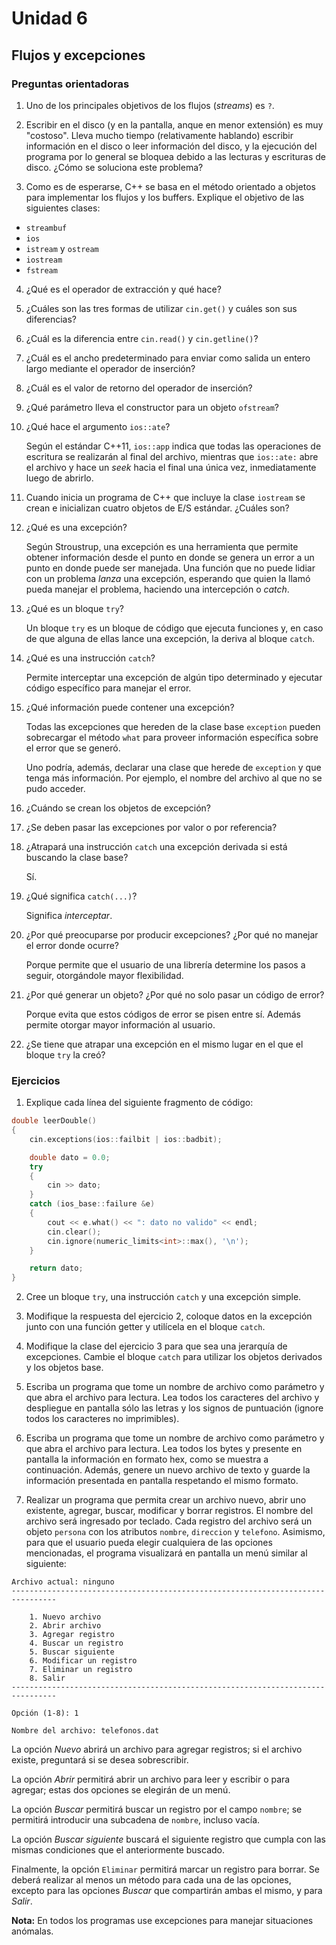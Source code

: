 # Unidad 6

## Flujos y excepciones

### Preguntas orientadoras

1. Uno de los principales objetivos de los flujos (_streams_) es `?`.

2. Escribir en el disco (y en la pantalla, anque en menor extensión) es muy "costoso". Lleva mucho tiempo (relativamente hablando) escribir información en el disco o leer información del disco, y la ejecución del programa por lo general se bloquea debido a las lecturas y escrituras de disco. ¿Cómo se soluciona este problema?

3. Como es de esperarse, C++ se basa en el método orientado a objetos para implementar los flujos y los buffers. Explique el objetivo de las siguientes clases:

- `streambuf`
- `ios`
- `istream` y `ostream`
- `iostream`
- `fstream`

4. ¿Qué es el operador de extracción y qué hace?

5. ¿Cuáles son las tres formas de utilizar `cin.get()` y cuáles son sus diferencias?

6. ¿Cuál es la diferencia entre `cin.read()` y `cin.getline()`?

7. ¿Cuál es el ancho predeterminado para enviar como salida un entero largo mediante el operador de inserción?

8. ¿Cuál es el valor de retorno del operador de inserción?

9. ¿Qué parámetro lleva el constructor para un objeto `ofstream`?

10. ¿Qué hace el argumento `ios::ate`?

    Según el estándar C++11, `ios::app` indica que todas las operaciones
    de escritura se realizarán al final del archivo, mientras que 
    `ios::ate:` abre el archivo y hace un _seek_ hacia el final una única
    vez, inmediatamente luego de abrirlo.

11. Cuando inicia un programa de C++ que incluye la clase `iostream` se crean e inicializan cuatro objetos de E/S estándar. ¿Cuáles son?

12. ¿Qué es una excepción?

    Según Stroustrup, una excepción es una herramienta que permite obtener
    información desde el punto en donde se genera un error a un punto en 
    donde puede ser manejada. Una función que no puede lidiar con un problema
    _lanza_ una excepción, esperando que quien la llamó pueda manejar el
    problema, haciendo una intercepción o _catch_.

13. ¿Qué es un bloque `try`?

    Un bloque `try` es un bloque de código que ejecuta funciones y, 
    en caso de que alguna de ellas lance una excepción, la deriva al bloque
    `catch`.

14. ¿Qué es una instrucción `catch`?

    Permite interceptar una excepción de algún tipo determinado y ejecutar
    código específico para manejar el error.

15. ¿Qué información puede contener una excepción?

    Todas las excepciones que hereden de la clase base `exception` pueden
    sobrecargar el método `what` para proveer información específica
    sobre el error que se generó.

    Uno podría, además, declarar una clase que herede de `exception`
    y que tenga más información. Por ejemplo, el nombre del archivo al que
    no se pudo acceder.

16. ¿Cuándo se crean los objetos de excepción?

17. ¿Se deben pasar las excepciones por valor o por referencia?

18. ¿Atrapará una instrucción `catch` una excepción derivada si está buscando
la clase base?

    Sí.

19. ¿Qué significa `catch(...)`?

    Significa _interceptar_.

20. ¿Por qué preocuparse por producir excepciones? ¿Por qué no manejar el error
donde ocurre?

    Porque permite que el usuario de una librería determine los pasos a seguir,
    otorgándole mayor flexibilidad.

21. ¿Por qué generar un objeto? ¿Por qué no solo pasar un código de error?

    Porque evita que estos códigos de error se pisen entre sí. Además permite
    otorgar mayor información al usuario.

22. ¿Se tiene que atrapar una excepción en el mismo lugar en el que el bloque `try` la creó?

### Ejercicios

1. Explique cada línea del siguiente fragmento de código:

```cpp
double leerDouble()
{
    cin.exceptions(ios::failbit | ios::badbit);

    double dato = 0.0;
    try
    {
        cin >> dato;
    }
    catch (ios_base::failure &e)
    {
        cout << e.what() << ": dato no valido" << endl;
        cin.clear();
        cin.ignore(numeric_limits<int>::max(), '\n');
    }

    return dato;
}
```

2. Cree un bloque `try`, una instrucción `catch` y una excepción simple.

3. Modifique la respuesta del ejercicio 2, coloque datos en la excepción junto con una función getter y utilícela en el bloque `catch`.

4. Modifique la clase del ejercicio 3 para que sea una jerarquía de excepciones. Cambie el bloque `catch` para utilizar los objetos derivados y los objetos base.

5. Escriba un programa que tome un nombre de archivo como parámetro y que abra el archivo para lectura. Lea todos los caracteres del archivo y despliegue en pantalla sólo las letras y los signos de puntuación (ignore todos los caracteres no imprimibles).

6. Escriba un programa que tome un nombre de archivo como parámetro y que abra el archivo para lectura. Lea todos los bytes y presente en pantalla la información en formato hex, como se muestra a continuación. Además, genere un nuevo archivo de texto y guarde la información presentada en pantalla respetando el mismo formato.

7. Realizar un programa que permita crear un archivo nuevo, abrir uno existente, agregar, buscar, modificar y borrar registros. El nombre del archivo será ingresado por teclado. Cada registro del archivo será un objeto `persona` con los atributos `nombre`, `direccion` y `telefono`. Asimismo, para que el usuario pueda elegir cualquiera de las opciones mencionadas, el programa visualizará en pantalla un menú similar al siguiente:

```
Archivo actual: ninguno
--------------------------------------------------------------------------------

    1. Nuevo archivo
    2. Abrir archivo
    3. Agregar registro
    4. Buscar un registro
    5. Buscar siguiente
    6. Modificar un registro
    7. Eliminar un registro
    8. Salir
--------------------------------------------------------------------------------

Opción (1-8): 1

Nombre del archivo: telefonos.dat
```

La opción _Nuevo_ abrirá un archivo para agregar registros; si el archivo existe, preguntará si se desea sobrescribir.

La opción _Abrir_ permitirá abrir un archivo para leer y escribir o para agregar; estas dos opciones se elegirán de un menú.

La opción _Buscar_ permitirá buscar un registro por el campo `nombre`; se permitirá introducir una subcadena de `nombre`, incluso vacía.

La opción _Buscar siguiente_ buscará el siguiente registro que cumpla con las mismas condiciones que el anteriormente buscado.

Finalmente, la opción `Eliminar` permitirá marcar un registro para borrar. Se deberá realizar al menos un método para cada una de las opciones, excepto para las opciones _Buscar_ que compartirán ambas el mismo, y para _Salir_.

**Nota:** En todos los programas use excepciones para manejar situaciones anómalas.
